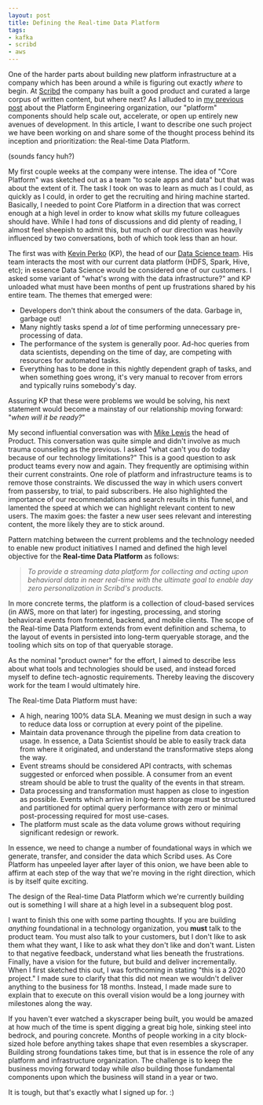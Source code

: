 ```yaml
---
layout: post
title: Defining the Real-time Data Platform
tags:
- kafka
- scribd
- aws
---
```


One of the harder parts about building new platform infrastructure at a company
which has been around a while is figuring out exactly _where_ to
begin. At [Scribd](https://www.scribd.com/about/engineering) the company has
built a good product and curated a large corpus of written content, but
where next? As I alluded to in [my previous
post](/2019/08/22/platform-engineering-at-scribd.html) about the Platform
Engineering organization, our "platform" components should help scale out,
accelerate, or open up entirely new avenues of development. In this article, I
want to describe one such project we have been working on and share some of the
thought process behind its inception and prioritization: the Real-time Data
Platform.

(sounds fancy huh?)

My first couple weeks at the company were intense. 
The idea of "Core Platform" was sketched out as a team "to scale apps and data" but that
was about the extent of it. The task I took on was to learn as much as I could,
as quickly as I could, in order to get the recruiting and hiring machine
started. Basically, I
needed to point Core Platform in a direction that was correct enough at a high
level in order to know what skills my future colleagues should have. While I
had _tons_ of discussions and did plenty of reading, I almost feel sheepish to
admit this, but much of our direction was heavily influenced by two
conversations, both of which took less than an hour.

The first was with [Kevin Perko](https://www.linkedin.com/in/kperko) (KP), the head
of our [Data Science team](https://www.scribd.com/about/data_science). His team
interacts the most with our current data platform (HDFS, Spark, Hive, etc); in
essence Data Science would be considered one of our customers. I asked some
variant of "what's wrong with the data infrastructure?" and KP unloaded what
must have been months of pent up frustrations shared by his entire team. The
themes that emerged were:

* Developers don't think about the consumers of the data. Garbage in, garbage
  out!
* Many nightly tasks spend a _lot_ of time performing unnecessary pre-processing of data.
* The performance of the system is generally poor. Ad-hoc queries from data
  scientists, depending on the time of day, are competing with resources for
  automated tasks.
* Everything has to be done in this nightly dependent graph of tasks, and when
  something goes wrong, it's very manual to recover from errors and typically
  ruins somebody's day.


Assuring KP that these were problems we would be solving, his next statement
would become a mainstay of our relationship moving forward: "_when will it be
ready?_"

My second influential conversation was with [Mike
Lewis](https://twitter.com/mikkelewis) the head of Product. This conversation
was quite simple and didn't involve as much trauma counseling as the previous.
I asked "what can't you do today because of our technology limitations?" This
is a good question to ask product teams every now and again. They frequently
are optimising within their current constraints. One role of
platform and infrastructure teams is to remove those constraints. We discussed
the way in which users convert from passersby, to trial, to paid subscribers.
He also highlighted the importance of our recommendations and search results in
this funnel, and lamented the speed at which we can highlight relevant content
to new users. The maxim goes: the faster a new user sees relevant and
interesting content, the more likely they are to stick around.


Pattern matching between the current problems and the technology needed to
enable new product initiatives I named and defined the high level objective for
the **Real-time Data Platform** as follows:

> _To provide a streaming data platform for collecting and acting upon behavioral data
> in near real-time with the ultimate goal to enable day zero personalization in
> Scribd's products._


In more concrete terms, the platform is a collection of cloud-based services
(in AWS, more on that later) for ingesting, processing, and storing behavioral
events from frontend, backend, and mobile clients.  The scope of the Real-time
Data Platform extends from event definition and schema, to the layout of events
in persisted into long-term queryable storage, and the tooling which sits on
top of that queryable storage.

As the nominal "product owner" for the effort, I aimed to describe less about
what tools and technologies should be used, and instead forced myself to define
tech-agnostic requirements. Thereby leaving the discovery work for the team I
would ultimately hire.

The Real-time Data Platform must have:

* A high, nearing 100% data SLA. Meaning we must design in such a way to reduce
  data loss or corruption at every point of the pipeline.
* Maintain data provenance through the pipeline from data creation to usage. In
  essence, a Data Scientist should be able to easily track data from where it
  originated, and understand the transformative steps along the way.
* Event streams should be considered API contracts, with schemas suggested or
  enforced when possible. A consumer from an event stream should be able to
  trust the quality of the events in that stream.
* Data processing and transformation must happen as close to ingestion as
  possible. Events which arrive in long-term storage must be structured and
  partitioned for optimal query performance with zero or minimal post-processing
  required for most use-cases.
* The platform must scale as the data volume grows without requiring
  significant redesign or rework.


In essence, we need to change a number of foundational ways in which we
generate, transfer, and consider the data which Scribd uses. As Core Platform
has unpeeled layer after layer of this onion, we have been able to affirm at
each step of the way that we're moving in the right direction, which is by
itself quite exciting.

The design of the Real-time Data Platform which we're currently building out is
something I will share at a high level in a subsequent blog post.

I want to finish this one with some parting thoughts. If you are building
_anything_ foundational in a technology organization, you **must** talk to the
product team. You must also talk to your customers, but I don't like to ask
them what they want, I like to ask what they don't like and don't want. Listen
to that negative feedback, understand what lies beneath the frustrations.
Finally, have a vision for the future, but build and deliver incrementally.
When I first sketched this out, I was forthcoming in stating "this is a 2020
project." I made sure to clarify that this did not mean we wouldn't deliver anything
to the business for 18 months. Instead, I made made sure to explain that to
execute on this overall vision would be a long journey with milestones along
the way.

If you haven't ever watched a skyscraper being built, you would be amazed at
how much of the time is spent digging a great big hole, sinking steel into
bedrock, and pouring concrete. Months of people working in a city block-sized
hole before anything takes shape that even resembles a skyscraper.  Building
strong foundations takes time, but that is in essence the role of any platform
and infrastructure organization. The challenge is to keep the business moving
forward today while _also_ building those fundamental components upon which the
business will stand in a year or two.


It is tough, but that's exactly what I signed up for. :)


